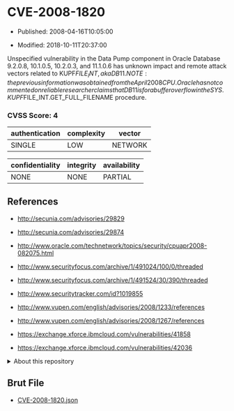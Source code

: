 # CVE-2008-1820

- Published: 2008-04-16T10:05:00

- Modified: 2018-10-11T20:37:00

Unspecified vulnerability in the Data Pump component in Oracle Database 9.2.0.8, 10.1.0.5, 10.2.0.3, and 11.1.0.6 has unknown impact and remote attack vectors related to KUPF$FILE_INT, aka DB11.  NOTE: the previous information was obtained from the April 2008 CPU.  Oracle has not commented on reliable researcher claims that DB11 is for a buffer overflow in the SYS.KUPF$FILE_INT.GET_FULL_FILENAME procedure.

### CVSS Score: **4**

| authentication | complexity | vector |
| --- | --- | --- |
| SINGLE | LOW | NETWORK |

| confidentiality | integrity | availability |
| --- | --- | --- |
| NONE | NONE | PARTIAL |

## References

* http://secunia.com/advisories/29829

* http://secunia.com/advisories/29874

* http://www.oracle.com/technetwork/topics/security/cpuapr2008-082075.html

* http://www.securityfocus.com/archive/1/491024/100/0/threaded

* http://www.securityfocus.com/archive/1/491524/30/390/threaded

* http://www.securitytracker.com/id?1019855

* http://www.vupen.com/english/advisories/2008/1233/references

* http://www.vupen.com/english/advisories/2008/1267/references

* https://exchange.xforce.ibmcloud.com/vulnerabilities/41858

* https://exchange.xforce.ibmcloud.com/vulnerabilities/42036

<details>
<summary>About this repository</summary> 

  This repository is part of the project [Live Hack CVE](https://github.com/Live-Hack-CVE). Main website can be found [www.live-hack.org](https://www.live-hack.org) 
  
  Made by [Sn0wAlice](https://github.com/Sn0wAlice) for the people that care about security and need to have a feed of the latest CVEs. Hope you enjoy it, don't forget to star the repo and follow me on [Twitter](https://twitter.com/Sn0wAlice) and [Github](https://github.com/Sn0wAlice). And that is my [personnal website](https://www.alice-snow.me/)

  - [Home Page](https://github.com/Live-Hack-CVE)
  - [Framework](https://github.com/Live-Hack-CVE/cve-framework)
  - [CVE database](https://github.com/Live-Hack-CVE/full_database)
  - [Changelog](https://github.com/Live-Hack-CVE/Changelog)
</details>

## Brut File

* [CVE-2008-1820.json](https://raw.githubusercontent.com/Live-Hack-CVE/full_database/main/cves/2008/CVE-2008-1820.json)

